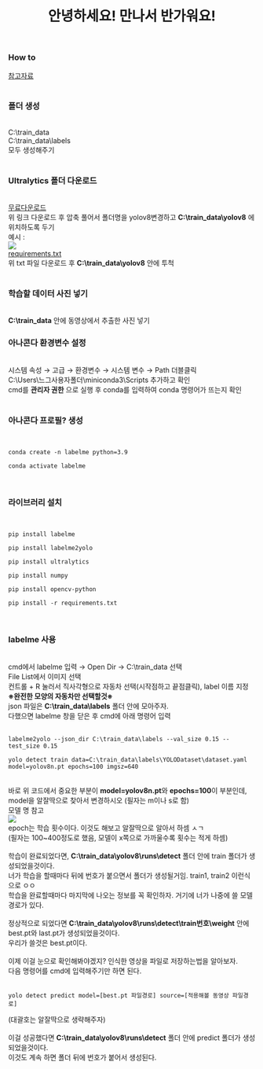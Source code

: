 <header>
  <h1>안녕하세요! 만나서 반가워요!</h1>
</header>
<body>
  <div>
    <h3>How to</h3>
  </div>
  <div>
    <a href="https://made-by-kyu.tistory.com/entry/OpenCV-YOLOv8-%EC%BB%A4%EC%8A%A4%ED%85%80-%ED%95%99%EC%8A%B5-%EB%8D%B0%EC%9D%B4%ED%84%B0-%EB%A7%8C%EB%93%A4%EA%B8%B02">참고자료</a><br><br>
  </div>
  <div>
    <h3>폴더 생성</h3><br>
    C:\train_data <br>
    C:\train_data\labels <br>
    모두 생성해주기 <br><br>
    <h3>Ultralytics 폴더 다운로드</h3><br>
    <a href="https://github.com/ultralytics/ultralytics">무료다운로드</a> <br>
    위 링크 다운로드 후 압축 풀어서 폴더명을 yolov8변경하고 <strong>C:\train_data\yolov8</strong> 에 위치하도록 두기 <br>
    예시 : <br>
    <img src="https://github.com/Wjfjs/Capstone/assets/148942623/12502d9b-8dc0-4bf3-83af-ecb4c32fc2c6"><br>
    <a href="https://github.com/Wjfjs/Capstone/files/15374315/requirements.txt">requirements.txt</a><br>
    위 txt 파일 다운로드 후 <strong>C:\train_data\yolov8</strong> 안에 투척 <br><br>
    <h3>학습할 데이터 사진 넣기</h3><br>
    <strong>C:\train_data</strong> 안에 동영상에서 추출한 사진 넣기
    <h3>아나콘다 환경변수 설정</h3><br>
    시스템 속성 → 고급 → 환경변수 → 시스템 변수 → Path 더블클릭 <br>
    C:\Users\느그사용자폴더\miniconda3\Scripts 추가하고 확인 <br>
    cmd를 <strong>관리자 권한</strong> 으로 실행 후 conda를 입력하여 conda 명령어가 뜨는지 확인 <br><br>
    <h3>아나콘다 프로필? 생성</h3><br>
    <pre><code>conda create -n labelme python=3.9</code></pre>
    <pre><code>conda activate labelme</code></pre> <br>
    <h3>라이브러리 설치</h3><br>
    <pre><code>pip install labelme</code></pre>
    <pre><code>pip install labelme2yolo</code></pre>
    <pre><code>pip install ultralytics</code></pre>
    <pre><code>pip install numpy</code></pre>
    <pre><code>pip install opencv-python</code></pre>
    <pre><code>pip install -r requirements.txt</code></pre> <br>
    <h3>labelme 사용</h3><br>
    cmd에서 labelme 입력 → Open Dir → C:\train_data 선택 <br>
    File List에서 이미지 선택 <br>
    컨트롤 + R 눌러서 직사각형으로 자동차 선택(시작점하고 끝점클릭), label 이름 지정 <br>
    <strong>※완전한 모양의 자동차만 선택할것※</strong> <br>
    json 파일은 <strong>C:\train_data\labels</strong> 폴더 안에 모아주자. <br>
    다했으면 labelme 창을 닫은 후 cmd에 아래 명령어 입력 <br><br>
    <pre><code>labelme2yolo --json_dir C:\train_data\labels --val_size 0.15 --test_size 0.15</code></pre>
    <pre><code>yolo detect train data=C:\train_data\labels\YOLODataset\dataset.yaml model=yolov8n.pt epochs=100 imgsz=640</code></pre><br>
    바로 위 코드에서 중요한 부분이 <strong>model=yolov8n.pt</strong>와 <strong>epochs=100</strong>이 부분인데, model을 알잘딱으로 찾아서 변경하시오 (필자는 m이나 s로 함)<br>
    모델 명 참고<br>
    <img src="https://github.com/Wjfjs/Capstone/assets/148942623/d2611bdd-7166-44c8-ba44-35eecfa173ab"><br>
    epoch는 학습 횟수이다. 이것도 해보고 알잘딱으로 알아서 하셈 ㅅㄱ<br>
    (필자는 100~400정도로 했음, 모델이 x쪽으로 가까울수록 횟수는 적게 하셈)<br><br>
    학습이 완료되었다면, <strong>C:\train_data\yolov8\runs\detect</strong> 폴더 안에 train 폴더가 생성되었을것이다.<br>
    너가 학습을 할때마다 뒤에 번호가 붙으면서 폴더가 생성될거임. train1, train2 이런식으로 ㅇㅇ <br>
    학습을 완료할때마다 마지막에 나오는 정보를 꼭 확인하자. 거기에 너가 나중에 쓸 모델 경로가 있다. <br><br>
    정상적으로 되었다면 <strong>C:\train_data\yolov8\runs\detect\train번호\weight</strong> 안에 best.pt와 last.pt가 생성되었을것이다.<br>
    우리가 쓸것은 best.pt이다.<br><br>
    이제 이걸 눈으로 확인해봐야겠지? 인식한 영상을 파일로 저장하는법을 알아보자. <br>
    다음 명령어를 cmd에 입력해주기만 하면 된다. <br><br>
    <pre><code>yolo detect predict model=[best.pt 파일경로] source=[적용해볼 동영상 파일경로]</code></pre>
    (대괄호는 알잘딱으로 생략해주자) <br><br>
    이걸 성공했다면 <strong>C:\train_data\yolov8\runs\detect</strong> 폴더 안에 predict 폴더가 생성되었을것이다.<br>
    이것도 계속 하면 폴더 뒤에 번호가 붙어서 생성된다. <br>
  </div>
  
</body>
